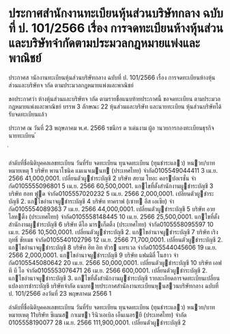
# ประกาศสำนักงานทะเบียนหุ้นส่วนบริษัทกลาง ฉบับที่ ป. 101/2566 เรื่อง การจดทะเบียนห้างหุ้นส่วนและบริษัทจำกัดตามประมวลกฎหมายแพ่งและพาณิชย์
      
      

      
      

  
 
 
ประกาศส านักงานทะเบียนหุ้นส่วนบริษัทกลาง 
ฉบับที่  ป.  101/2566 
เรื่อง   การจดทะเบียนห้างหุ้นส่วนและบริษัทจ ากัด 
ตามประมวลกฎหมายแพ่งและพาณิชย์ 
 
 
ขอประกาศว่า  ห้างหุ้นส่วนและบริษัทจ ากัด  ตามรายชื่อแนบท้ายประกาศนี้  ขอจดทะเบียน 
ตามประมวลกฎหมายแพ่งและพาณิชย์  บรรพ  3  ลักษณะ  22  หุ้นส่วนและบริษัท  และนายทะเบียน 
หุ้นส่วนบริษัทได้รับจดทะเบียนแล้ว 
 
ประกาศ  ณ  วันที่  23  พฤษภาคม  พ.ศ.  2566 
รชนีกร  ด าเด่นงาม 
ผู้อ านวยการกองทะเบียนธุรกิจ 
นายทะเบียน 
้
 
่
 

ลําดับที่ชื่อนิติบุคคลเลขทะเบียน
วันที่รับ
 จดทะเบียน
ทุนจดทะเบียน
(ทุนชําระแลว)
หนวย/บาท
หมายเหตุ
1 บริษัท พานาโซนิค แมเนจเมนท (ประเทศไทย) จํากัด0105549044411 3 เม.ย. 2566 41,000,0001. เปลี่ยนตัวผูชําระบัญชี
2 บริษัท สยาม โทอะ คอรปอเรชั่น จํากัด0105555096801 5 เม.ย. 2566 60,500,0001. แกไขที่ตั้งสํานักงานผูชําระบัญชี
3 บริษัท ฮอท ฟูด จํากัด0105557020232 5 เม.ย. 2566  2,000,0001. เปลี่ยนตัวผูชําระบัญชี
2. แกไขอํานาจผูชําระบัญชี
4 บริษัท ทาคราฟ (เซาท อีส เอเซีย) จํากัด0105554089363 7 เม.ย. 2566 44,000,0001. เปลี่ยนตัวผูชําระบัญชี
5 บริษัท อาย ไลทติ้ง (ประเทศไทย) จํากัด0105558148445 10 เม.ย. 2566 25,500,0001. แกไขที่ตั้งสํานักงานผูชําระบัญชี
6 บริษัท ดีไอ มารเก็ตติ้ง (ประเทศไทย) จํากัด0105558095597 10 เม.ย. 2566 10,500,0001. เปลี่ยนตัวผูชําระบัญชี
2. แกไขอํานาจผูชําระบัญชี
7 บริษัท เริงฤทธิ์ ชัยเมธ จํากัด0105540102796 12 เม.ย. 2566 71,700,0001. เปลี่ยนตัวผูชําระบัญชี
2. แกไขอํานาจผูชําระบัญชี
8 บริษัท ฮิท อิท ทัวร แทรเวล จํากัด0105544045606 19 เม.ย. 2566 2,000,0001. แกไขอํานาจผูชําระบัญชี
9 บริษัท แฟมมิลี่ โนฮาว จํากัด0105545080642 20 เม.ย. 2566 50,000,0001. เปลี่ยนตัวผูชําระบัญชี
10 บริษัท เอฟ ที บี ไอ จํากัด0105553076471 26 เม.ย. 2566  600,0001. เปลี่ยนตัวผูชําระบัญชี
2. แกไขอํานาจผูชําระบัญชี
3. แกไขที่ตั้งสํานักงานผูชําระบัญชี
รายละเอียดการจดทะเบียนเปลี่ยนแปลงการชําระบัญชี บริษัทจํากัด
แนบทายประกาศสํานักงานทะเบียนหุนสวนบริษัทกลาง ฉบับที่ ป. 101/2566 ลงวันที่ 23 พฤษภาคม 2566
1

ลําดับที่ชื่อนิติบุคคลเลขทะเบียน
วันที่รับ
 จดทะเบียน
ทุนจดทะเบียน
(ทุนชําระแลว)
หนวย/บาท
หมายเหตุ
11บริษัท ซีเมนส กาเมซา รีนิวเอเบิล เอ็นเนอรยี (ประเทศไทย) จํากัด 0105558190077 28 เม.ย. 2566 111,900,0001. เปลี่ยนตัวผูชําระบัญชี
2